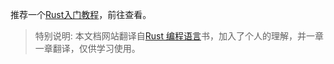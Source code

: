﻿---
home: true
heroImage: /logo.svg
actionText: 前往查看 →
actionLink: /doc/introduce/introduce
features:
- title: 高性能
  details: Rust 速度惊人且内存利用率极高。由于没有运行时和垃圾回收，它能够胜任对性能要求特别高的服务，可以在嵌入式设备上运行，还能轻松和其他语言集成。
- title: 可靠性
  details: Rust 丰富的类型系统和所有权模型保证了内存安全和线程安全，让您在编译期就能够消除各种各样的错误。
- title: 生产力
  details: Rust 拥有出色的文档、友好的编译器和清晰的错误提示信息， 还集成了一流的工具——包管理器和构建工具， 智能地自动补全和类型检验的多编辑器支持， 以及自动格式化代码等等。
footer: MIT Licensed | Copyright © 2020-present eveningwater
---

推荐一个[Rust入门教程]( https://www.eveningwater.com/docs/index.html?type=rust-course)，前往查看。

> 特别说明: 本文档网站翻译自[Rust 编程语言](https://doc.rust-lang.org/book/title-page.html)书，加入了个人的理解，并一章一章翻译，仅供学习使用。